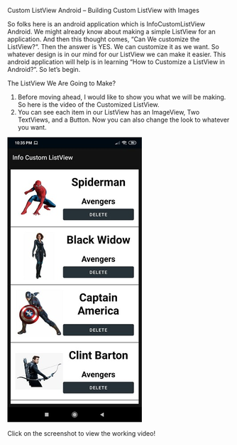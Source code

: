 Custom ListView Android – Building Custom ListView with Images

So folks here is an android application which is InfoCustomListView Android. We might already know about making a simple ListView for an application. And then this thought comes, “Can We customize the ListView?“. Then the answer is YES. We can customize it as we want.  So whatever design is in our mind for our ListView we can make it easier. This android application will help is in learning “How to Customize a ListView in Android?”. So let’s begin.

The ListView We Are Going to Make?
1. Before moving ahead, I would like to show you what we will be making. So here is the video of the Customized ListView.
2. You can see each item in our ListView has an ImageView, Two TextViews, and a Button. Now you can also change the look to whatever you want.

[![Example Video](https://github.com/Vaibhav4697/InfoCustomListView/blob/master/screenshot.jpeg)](https://youtu.be/0JlUzjqSpEI)


Click on the screenshot to view the working video!